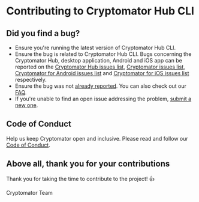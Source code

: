 # Contributing to Cryptomator Hub CLI

## Did you find a bug?

- Ensure you're running the latest version of Cryptomator Hub CLI.
- Ensure the bug is related to Cryptomator Hub CLI. Bugs concerning the Cryptomator Hub, desktop application, Android and iOS app can be reported on the [Cryptomator Hub issues list](https://github.com/cryptomator/hub/issues), [Cryptomator issues list](https://github.com/cryptomator/cryptomator/issues), [Cryptomator for Android issues list](https://github.com/cryptomator/android/issues) and [Cryptomator for iOS issues list](https://github.com/cryptomator/ios/issues) respectively.
- Ensure the bug was not [already reported](https://github.com/cryptomator/hub-cli/issues). You can also check out our [FAQ](https://community.cryptomator.org/c/faq).
- If you're unable to find an open issue addressing the problem, [submit a new one](https://github.com/cryptomator/hub-cli/issues/new).

## Code of Conduct

Help us keep Cryptomator open and inclusive. Please read and follow our [Code of Conduct](https://github.com/cryptomator/hub-cli/blob/develop/.github/CODE_OF_CONDUCT.md).

## Above all, thank you for your contributions

Thank you for taking the time to contribute to the project! :+1:

Cryptomator Team
